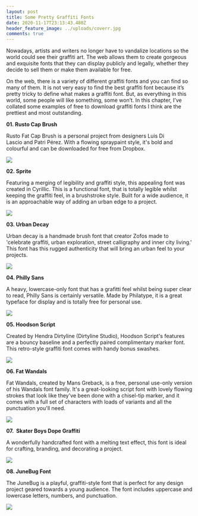 ```yaml
---
layout: post
title: Some Pretty Graffiti Fonts
date: 2020-11-17T23:13:43.480Z
header_feature_image: ../uploads/coverr.jpg
comments: true
---
```

Nowadays, artists and writers no longer have to vandalize locations so the world could see their graffiti art. The web allows them to create gorgeous and exquisite fonts that they can display publicly and legally, whether they decide to sell them or make them available for free.

On the web, there is a variety of different graffiti fonts and you can find so many of them. It is not very easy to find the best graffiti font because it’s pretty tricky to define what makes a graffiti font. But, as everything in this world, some people will like something, some won’t. In this chapter, I’ve collated some examples of free to download graffiti fonts I think are the prettiest and most outstanding.

**01. Rusto Cap Brush**

Rusto Fat Cap Brush is a personal project from designers Luis Di Lascio and Patri Pérez. With a flowing spraypaint style, it's bold and colourful and can be downloaded for free from Dropbox.

![](../uploads/1-font.jpg)

**02. Sprite**

Featuring a merging of legibility and graffiti style, this appealing font was created in Cyrillic. This is a functional font, that is totally legible whilst keeping the graffiti feel, in a brushstroke style. Built for a wide audience, it is an approachable way of adding an urban edge to a project.

![](../uploads/sprite.jpg)

**03. Urban Decay**

Urban decay is a handmade brush font that creator Zofos made to 'celebrate graffiti, urban exploration, street calligraphy and inner city living.' This font has this rugged authenticity that will bring an urban feel to your projects. 

![](../uploads/3.jpg)

**04. Philly Sans**

A heavy, lowercase-only font that has a grafitti feel whilst being super clear to read, Philly Sans is certainly versatile. Made by Philatype, it is a great typeface for display and is totally free for personal use.

![](../uploads/4.jpg)

**05. Hoodson Script**

Created by Hendra Dirtyline (Dirtyline Studio), Hoodson Script's features are a bouncy baseline and a perfectly paired complimentary marker font. This retro-style graffiti font comes with handy bonus swashes. 

![](../uploads/5.jpg)

**06. Fat Wandals** 

Fat Wandals, created by Mans Greback, is a free, personal use-only version of his Wandals font family. It's a great-looking script font with lovely flowing strokes that look like they've been done with a chisel-tip marker, and it comes with a full set of characters with loads of variants and all the punctuation you'll need.

![](../uploads/6.jpg)

**07.  Skater Boys Dope Graffiti**

A wonderfully handcrafted font with a melting text effect, this font is ideal for crafting, branding, and decorating a project. 

![](../uploads/7.jpg)

**08. JuneBug Font**

The JuneBug is a playful, graffiti-style font that is perfect for any design project geared towards a young audience. The font includes uppercase and lowercase letters, numbers, and punctuation.

![](../uploads/junebug.jpg)